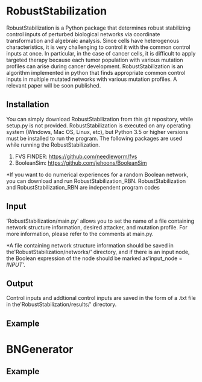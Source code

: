 # RobustStabilization
RobustStabilization is a Python package that determines robust stabilizing control inputs of perturbed biological networks via coordinate transformation and algebraic analysis. Since cells have heterogenous characteristics, it is very challenging to control it with the common control inputs at once. In particular, in the case of cancer cells, it is difficult to apply targeted therapy because each tumor population with various mutation profiles can arise during cancer development. RobustStabilization is an algorithm implemented in python that finds appropriate common control inputs in multiple mutated networks with various mutation profiles. A relevant paper will be soon published.
## Installation
You can simply download RobustStabilization from this git repository, while setup.py is not provided. RobustStabilization is executed on any operating system (Windows, Mac OS, Linux, etc), but Python 3.5 or higher versions must be installed to run the program. The following packages are used while running the RobustStabilization.
1. FVS FINDER: https://github.com/needleworm/fvs
2. BooleanSim: https://github.com/jehoons/BooleanSim

*If you want to do numerical experiences for a random Boolean network, you can download and run RobustStabilization_RBN. RobustStabilization and RobustStabilization_RBN are independent program codes
## Input
'RobustStabilization/main.py' allows you to set the name of a file containing network structure information, desired attacker, and mutation profile. For more information, please refer to the comments at main.py.

*A file containing network structure information should be saved in the'RobustStabilization/networks/' directory, and if there is an input node, the Boolean expression of the node should be marked as'input_node = _INPUT_'.
## Output
Control inputs and addtional control inputs are saved in the form of a .txt file in the'RobustStabilization/results/' directory.
## Example

# BNGenerator

## Example
